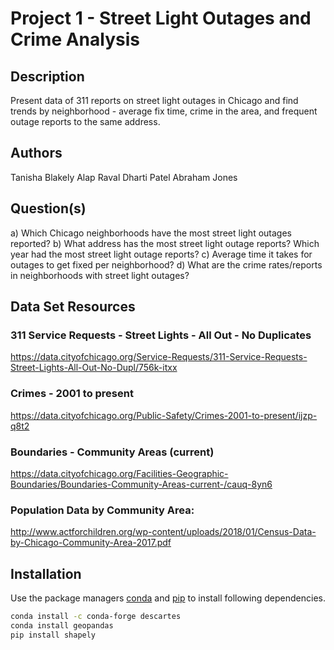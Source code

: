 # Project 1 - Street Light Outages and Crime Analysis

## Description
Present data of 311 reports on street light outages in Chicago and find trends by neighborhood - average fix time, crime in the area, and frequent outage reports to the same address.

## Authors
Tanisha Blakely
Alap Raval
Dharti Patel
Abraham Jones


## Question(s)
a) Which Chicago neighborhoods have the most street light outages reported? 
b) What address has the most street light outage reports? Which year had the most street light outage reports?
c) Average time it takes for outages to get fixed per neighborhood?
d) What are the crime rates/reports in neighborhoods with street light outages?

## Data Set Resources

### 311 Service Requests - Street Lights - All Out - No Duplicates 
https://data.cityofchicago.org/Service-Requests/311-Service-Requests-Street-Lights-All-Out-No-Dupl/756k-itxx

### Crimes - 2001 to present 
https://data.cityofchicago.org/Public-Safety/Crimes-2001-to-present/ijzp-q8t2

### Boundaries - Community Areas (current)
https://data.cityofchicago.org/Facilities-Geographic-Boundaries/Boundaries-Community-Areas-current-/cauq-8yn6

### Population Data by Community Area:
http://www.actforchildren.org/wp-content/uploads/2018/01/Census-Data-by-Chicago-Community-Area-2017.pdf

## Installation

Use the package managers [conda](https://docs.conda.io/en/latest/) and [pip](https://pip.pypa.io/en/stable/) to install following dependencies.

```bash
conda install -c conda-forge descartes
conda install geopandas
pip install shapely
```